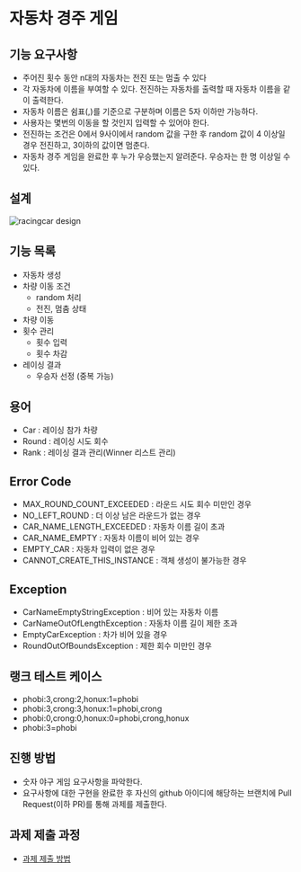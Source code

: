 # 자동차 경주 게임
## 기능 요구사항
* 주어진 횟수 동안 n대의 자동차는 전진 또는 멈출 수 있다
* 각 자동차에 이름을 부여할 수 있다. 전진하는 자동차를 출력할 때 자동차 이름을 같이 출력한다.
* 자동차 이름은 쉼표(,)를 기준으로 구분하며 이름은 5자 이하만 가능하다.
* 사용자는 몇번의 이동을 할 것인지 입력할 수 있어야 한다.
* 전진하는 조건은 0에서 9사이에서 random 값을 구한 후 random 값이 4 이상일 경우 전진하고, 3이하의 값이면 멈춘다.
* 자동차 경주 게임을 완료한 후 누가 우승했는지 알려준다. 우승자는 한 명 이상일 수 있다.

## 설계
![racingcar design](https://github.com/mettlekc/woocamp-resources/blob/main/woocamp-racingcar-precourse-design.png)

## 기능 목록
* 자동차 생성
* 차량 이동 조건
  * random 처리
  * 전진, 멈춤 상태
* 차량 이동
* 횟수 관리
  * 횟수 입력
  * 횟수 차감
* 레이싱 결과
  * 우승자 선정 (중복 가능)

## 용어
* Car : 레이싱 참가 차량
* Round : 레이싱 시도 회수
* Rank : 레이싱 결과 관리(Winner 리스트 관리) 
  
## Error Code
* MAX_ROUND_COUNT_EXCEEDED : 라운드 시도 회수 미만인 경우
* NO_LEFT_ROUND : 더 이상 남은 라운드가 없는 경우
* CAR_NAME_LENGTH_EXCEEDED : 자동차 이름 길이 초과
* CAR_NAME_EMPTY : 자동차 이름이 비어 있는 경우
* EMPTY_CAR : 자동차 입력이 없은 경우
* CANNOT_CREATE_THIS_INSTANCE : 객체 생성이 불가능한 경우

## Exception
* CarNameEmptyStringException : 비어 있는 자동차 이름
* CarNameOutOfLengthException : 자동차 이름 길이 제한 초과
* EmptyCarException : 차가 비어 있을 경우
* RoundOutOfBoundsException : 제한 회수 미만인 경우

## 랭크 테스트 케이스
* phobi:3,crong:2,honux:1=phobi
* phobi:3,crong:3,honux:1=phobi,crong
* phobi:0,crong:0,honux:0=phobi,crong,honux
* phobi:3=phobi

## 진행 방법
* 숫자 야구 게임 요구사항을 파악한다.
* 요구사항에 대한 구현을 완료한 후 자신의 github 아이디에 해당하는 브랜치에 Pull Request(이하 PR)를 통해 과제를 제출한다.

## 과제 제출 과정
* [과제 제출 방법](https://github.com/next-step/nextstep-docs/tree/master/precourse)

